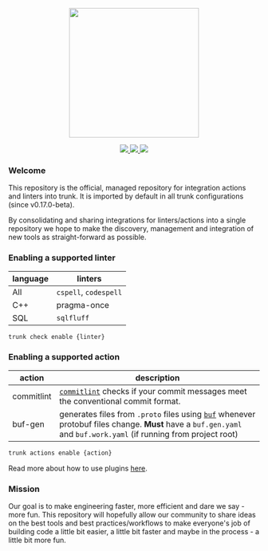 <!-- trunk-ignore(markdownlint/MD041) -->
<p align="center">
  <a href="https://docs.trunk.io">
    <img height="260" src="https://static.trunk.io/assets/trunk_plugins_logo.png" />
  </a>
</p>
<p align="center">
  <a href="https://marketplace.visualstudio.com/items?itemName=Trunk.io">
    <img src="https://img.shields.io/visual-studio-marketplace/i/Trunk.io?logo=visualstudiocode"/>
  </a>
  <a href="https://slack.trunk.io">
    <img src="https://img.shields.io/badge/slack-slack.trunk.io-blue?logo=slack"/>
  </a>
  <a href="https://docs.trunk.io">
    <img src="https://img.shields.io/badge/docs.trunk.io-7f7fcc?label=docs&logo=readthedocs&labelColor=555555&logoColor=ffffff"/>
  </a>
</p>

### Welcome

This repository is the official, managed repository for integration actions and linters into trunk. It is imported by default in all trunk configurations (since v0.17.0-beta).

By consolidating and sharing integrations for linters/actions into a single repository we hope to make the discovery, management and integration of new tools as straight-forward as possible.

### Enabling a supported linter

| language | linters               |
| -------- | --------------------- |
| All      | `cspell`, `codespell` |
| C++      | pragma-once           |
| SQL      | `sqlfluff`            |

```bash
trunk check enable {linter}
```

### Enabling a supported action

| action     | description                                                                                                                              |
| ---------- | ---------------------------------------------------------------------------------------------------------------------------------------- |
| commitlint | [`commitlint`](https://github.com/conventional-changelog/commitlint) checks if your commit messages meet the conventional commit format. |
| buf-gen | generates files from `.proto` files using [`buf`](https://buf.build) whenever protobuf files change. **Must** have a `buf.gen.yaml` and `buf.work.yaml` (if running from project root)|

```bash
trunk actions enable {action}
```

Read more about how to use plugins [here](https://docs.trunk.io/docs/plugins).

### Mission

Our goal is to make engineering faster, more efficient and dare we say - more fun. This repository will hopefully allow our community to share ideas on the best tools and best practices/workflows to make everyone's job of building code a little bit easier, a little bit faster and maybe in the process - a little bit more fun.
